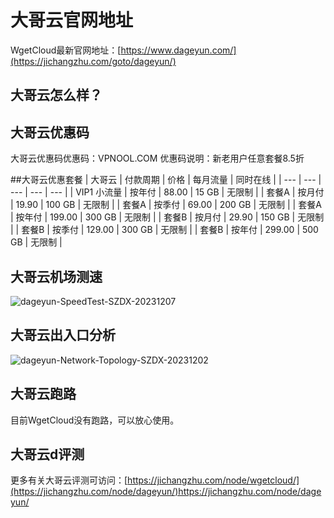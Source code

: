 # 大哥云官网地址
WgetCloud最新官网地址：[https://www.dageyun.com/](https://jichangzhu.com/goto/dageyun/)

## 大哥云怎么样？

## 大哥云优惠码
大哥云优惠码优惠码：VPNOOL.COM
优惠码说明：新老用户任意套餐8.5折

##大哥云优惠套餐
| 大哥云 | 付款周期 | 价格 | 每月流量 | 同时在线 |
| --- | --- | --- | --- | --- |
| VIP1 小流量 | 按年付 | 88.00 | 15 GB | 无限制 |
| 套餐A | 按月付 | 19.90 | 100 GB | 无限制 |
| 套餐A | 按季付 | 69.00 | 200 GB | 无限制 |
| 套餐A | 按年付 | 199.00 | 300 GB | 无限制 |
| 套餐B | 按月付 | 29.90 | 150 GB | 无限制 |
| 套餐B | 按季付 | 129.00 | 300 GB | 无限制 |
| 套餐B | 按年付 | 299.00 | 500 GB | 无限制 |

## 大哥云机场测速
![dageyun-SpeedTest-SZDX-20231207](https://github.com/jichangzhu/dageyun/assets/152512496/256d98d4-0058-411e-a0ac-95e2b61044d6)


## 大哥云出入口分析
![dageyun-Network-Topology-SZDX-20231202](https://github.com/jichangzhu/dageyun/assets/152512496/cc282a49-d8b7-4618-9271-4033d7f9cdf1)


## 大哥云跑路
目前WgetCloud没有跑路，可以放心使用。

## 大哥云d评测
更多有关大哥云评测可访问：[https://jichangzhu.com/node/wgetcloud/](https://jichangzhu.com/node/dageyun/)https://jichangzhu.com/node/dageyun/
